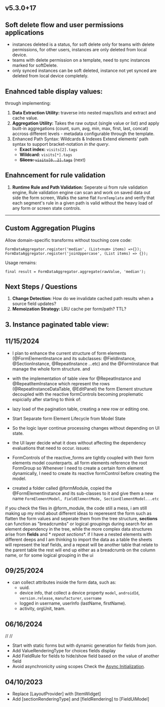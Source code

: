 ## v5.3.0+17

## Soft delete flow and user permissions applications

- instances deleted is a status, for soft delete only for teams with delete permissions, for other
  users, instances are only deleted from local device.
- teams with delete permission on a template, need to sync instances marked for softDelete.
- only synced instances can be soft deleted, instance not yet synced are deleted from local device
  completely.

## Enahnced table display values:

through implementing:

1. **Data Extraction Utility:**
   traverse into nested maps/lists and extract and cache value.
2. **Aggregation Utility:**
   Takes the raw output (single value or list) and apply built-in aggregations (count,
   sum, avg, min, max, first, last, concat) accross different levels - metadata configurable through
   the template.
3. Enhanced Path Syntax: Wildcards & Indexes
   Extend elements' path syntax to support bracket-notation *in the query*.
    * **Exact index:** `visits[2].tags`
    * **Wildcard:** `visits[*].tags`
    * ~~**Slices:** `visits[0..2].tags`~~ (next)

## Enahncement for rule validation

1. **Runtime Rule and Path Validation:**
   Seperate ui from rule validation engine, Rule validation engine can scan and work on saved data
   out side the form screen, Walks the same flat `FormTemplate` and verify that each segment's rule
   in a given path is valid without the heavy load of any form or screen state controls.

---

## Custom Aggregation Plugins

Allow domain-specific transforms without touching core code:

```dartS
FormDataAggregator.register('median', (List<num> items) =>{});
FormDataAggregator.register('joinUppercase', (List items) => {});
```

Usage remains:

```dartS
final result = FormDataAggregator.aggregate(rawValue, 'median');
```

## Next Steps / Questions

1. **Change Detection:** How do we invalidate cached path results when a source field updates?
2. **Memoization Strategy:** LRU cache per form/path? TTL?

## 3. Instance paginated table view:

## 11/15/2024

- I plan to enhance the current structure of form elements (@FormElementInstance and its subclasses:
  @FieldInstance, @SectionInstance, @RepeatInstance ...etc) and the @FormInstance that manage the
  whole form structure. and
- with the implementation of table view for @RepeatInstance and @RepeatItemInstance which represent
  the rows (@RepeatInstanceDataTable, @EditPanel) the form Element structure decoupled with the
  reactive formControls becoming proplematic espicially after starting to think of:
- lazy load of the pagination table, creating a new row or editing one.
- Start Separate form Element Lifecycle from Model State
- So the logic layer continue processing changes without depending on UI state.
- the UI layer decide what it does without affecting the dependency evaluations that need to occur.
  issues:
- FormControls of the reactive_forms are tightly coupled with their form elements model
  counterparts. all form elements reference the root FormGroup so Whenever I need to create a
  certain form element dynamically, I need to create its reactive formControl before creating the
  model.

- created a folder called @formModule, copied the @FormElementInstance and its sub-classes to it and
  give them a new name `FormElementModel, FieldElementMode, SectionElementModel...etc`

if you check the files in @form_module, the code still a mess, i am still making up my mind about
different ideas to reperesent the form such as flatten the form values and seperate them from the
tree structure, **sections** can function as "breadcrumbs" or logical groupings during search for an
element dependency in the tree, while the more complex data structures arise from **fields** and *
*repeat sections**. if I have a nested elements with different deeps and I am thinking to import the
data as a table the sheets will represent the leaf fields, and a repeat will be another table that
relate to the parent table the rest will end up either as a breadcrumb on the column name, or for
some logical grouping in the ui

## 09/25/2024

- can collect attributes inside the form data, such as:
    - uuid.
    - device info, that collect a device
      property `model`, `androidId`, `version.release`, `manufacturer`, `username`
    - logged in username, userInfo (lastName, firstName).
    - activity, orgUnit, team.

## 06/16/2024

//<editor-fold desc="Data Methods">
//</editor-fold>

- Start with static forms but with dynamic generation for fields from json.
- Add ValueRenderingType for choices fields display
- Add FieldRule for fields to hide/show field based on the value of another field
- Avoid asynchronicity using scopes Check
  the [Async Initialization](https://docs-v2.riverpod.dev/docs/concepts/scopes#initialization-of-synchronous-provider-for-async-apis).

## 04/10/2023

- Replace [LayoutProvider] with [ItemWidget]
- Add [sectionRenderingType] and [fieldRendering] to [FieldUiModel]